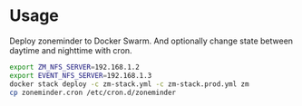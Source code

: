 # Usage

Deploy zoneminder to Docker Swarm. And optionally change state between
daytime and nighttime with cron.

```bash
export ZM_NFS_SERVER=192.168.1.2
export EVENT_NFS_SERVER=192.168.1.3
docker stack deploy -c zm-stack.yml -c zm-stack.prod.yml zm
cp zoneminder.cron /etc/cron.d/zoneminder
```
